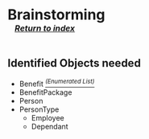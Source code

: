 # Brainstorming <br>&ensp;<sup><sup><sub>_[Return to index](/docs/docs-index.md)_<sub></sup></sup>

## Identified Objects needed
  * Benefit [<sup>_(Enumerated List)_</sup>](/docs/individual-breakdown/benefits-list.md)
  * BenefitPackage
  * Person
  * PersonType
    * Employee
    * Dependant
